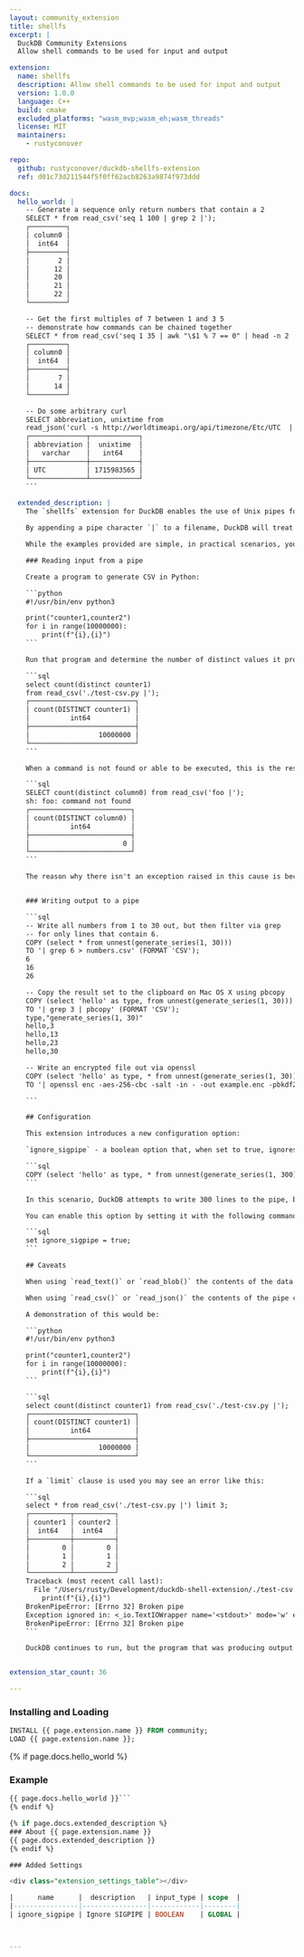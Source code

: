 ```yaml
---
layout: community_extension
title: shellfs
excerpt: |
  DuckDB Community Extensions
  Allow shell commands to be used for input and output

extension:
  name: shellfs
  description: Allow shell commands to be used for input and output
  version: 1.0.0
  language: C++
  build: cmake
  excluded_platforms: "wasm_mvp;wasm_eh;wasm_threads"
  license: MIT
  maintainers:
    - rustyconover

repo:
  github: rustyconover/duckdb-shellfs-extension
  ref: d01c73d211544f5f0ff62acb8263a9874f973ddd

docs:
  hello_world: |
    -- Generate a sequence only return numbers that contain a 2
    SELECT * from read_csv('seq 1 100 | grep 2 |');
    ┌─────────┐
    │ column0 │
    │  int64  │
    ├─────────┤
    │       2 │
    │      12 │
    │      20 │
    │      21 │
    │      22 │
    └─────────┘

    -- Get the first multiples of 7 between 1 and 3 5
    -- demonstrate how commands can be chained together
    SELECT * from read_csv('seq 1 35 | awk "\$1 % 7 == 0" | head -n 2 |');
    ┌─────────┐
    │ column0 │
    │  int64  │
    ├─────────┤
    │       7 │
    │      14 │
    └─────────┘

    -- Do some arbitrary curl
    SELECT abbreviation, unixtime from
    read_json('curl -s http://worldtimeapi.org/api/timezone/Etc/UTC  |');
    ┌──────────────┬────────────┐
    │ abbreviation │  unixtime  │
    │   varchar    │   int64    │
    ├──────────────┼────────────┤
    │ UTC          │ 1715983565 │
    └──────────────┴────────────┘
    ```

  extended_description: |
    The `shellfs` extension for DuckDB enables the use of Unix pipes for input and output.

    By appending a pipe character `|` to a filename, DuckDB will treat it as a series of commands to execute and capture the output. Conversely, if you prefix a filename with `|`, DuckDB will treat it as an output pipe.

    While the examples provided are simple, in practical scenarios, you might use this feature to run another program that generates CSV, JSON, or other formats to manage complexity that DuckDB cannot handle directly.

    ### Reading input from a pipe

    Create a program to generate CSV in Python:

    ```python
    #!/usr/bin/env python3

    print("counter1,counter2")
    for i in range(10000000):
        print(f"{i},{i}")
    ```

    Run that program and determine the number of distinct values it produces:

    ```sql
    select count(distinct counter1)
    from read_csv('./test-csv.py |');
    ┌──────────────────────────┐
    │ count(DISTINCT counter1) │
    │          int64           │
    ├──────────────────────────┤
    │                 10000000 │
    └──────────────────────────┘
    ```

    When a command is not found or able to be executed, this is the result:

    ```sql
    SELECT count(distinct column0) from read_csv('foo |');
    sh: foo: command not found
    ┌─────────────────────────┐
    │ count(DISTINCT column0) │
    │          int64          │
    ├─────────────────────────┤
    │                       0 │
    └─────────────────────────┘
    ```

    The reason why there isn't an exception raised in this cause is because the `popen()` implementation starts a shell process, but that shell process


    ### Writing output to a pipe

    ```sql
    -- Write all numbers from 1 to 30 out, but then filter via grep
    -- for only lines that contain 6.
    COPY (select * from unnest(generate_series(1, 30)))
    TO '| grep 6 > numbers.csv' (FORMAT 'CSV');
    6
    16
    26

    -- Copy the result set to the clipboard on Mac OS X using pbcopy
    COPY (select 'hello' as type, from unnest(generate_series(1, 30)))
    TO '| grep 3 | pbcopy' (FORMAT 'CSV');
    type,"generate_series(1, 30)"
    hello,3
    hello,13
    hello,23
    hello,30

    -- Write an encrypted file out via openssl
    COPY (select 'hello' as type, * from unnest(generate_series(1, 30)))
    TO '| openssl enc -aes-256-cbc -salt -in - -out example.enc -pbkdf2 -iter 1000 -pass pass:testing12345' (FORMAT 'JSON');

    ```

    ## Configuration

    This extension introduces a new configuration option:

    `ignore_sigpipe` - a boolean option that, when set to true, ignores the SIGPIPE signal. This is useful when writing to a pipe that stops reading input. For example:

    ```sql
    COPY (select 'hello' as type, * from unnest(generate_series(1, 300))) TO '| head -n 100';
    ```

    In this scenario, DuckDB attempts to write 300 lines to the pipe, but the `head` command only reads the first 100 lines. After `head` reads the first 100 lines and exits, it closes the pipe. The next time DuckDB tries to write to the pipe, it receives a SIGPIPE signal. By default, this causes DuckDB to exit. However, if `ignore_sigpipe` is set to true, the SIGPIPE signal is ignored, allowing DuckDB to continue without error even if the pipe is closed.

    You can enable this option by setting it with the following command:

    ```sql
    set ignore_sigpipe = true;
    ```

    ## Caveats

    When using `read_text()` or `read_blob()` the contents of the data read from a pipe is limited to 2GB in size.  This is the maximum length of a single row's value.

    When using `read_csv()` or `read_json()` the contents of the pipe can be unlimited as it is processed in a streaming fashion.

    A demonstration of this would be:

    ```python
    #!/usr/bin/env python3

    print("counter1,counter2")
    for i in range(10000000):
        print(f"{i},{i}")
    ```

    ```sql
    select count(distinct counter1) from read_csv('./test-csv.py |');
    ┌──────────────────────────┐
    │ count(DISTINCT counter1) │
    │          int64           │
    ├──────────────────────────┤
    │                 10000000 │
    └──────────────────────────┘
    ```

    If a `limit` clause is used you may see an error like this:

    ```sql
    select * from read_csv('./test-csv.py |') limit 3;
    ┌──────────┬──────────┐
    │ counter1 │ counter2 │
    │  int64   │  int64   │
    ├──────────┼──────────┤
    │        0 │        0 │
    │        1 │        1 │
    │        2 │        2 │
    └──────────┴──────────┘
    Traceback (most recent call last):
      File "/Users/rusty/Development/duckdb-shell-extension/./test-csv.py", line 5, in <module>
        print(f"{i},{i}")
    BrokenPipeError: [Errno 32] Broken pipe
    Exception ignored in: <_io.TextIOWrapper name='<stdout>' mode='w' encoding='utf-8'>
    BrokenPipeError: [Errno 32] Broken pipe
    ```

    DuckDB continues to run, but the program that was producing output received a SIGPIPE signal because DuckDB closed the pipe after reading the necessary number of rows.  It is up to the user of DuckDB to decide whether to suppress this behavior by setting the `ignore_sigpipe` configuration parameter.


extension_star_count: 36

---
```


### Installing and Loading
```sql
INSTALL {{ page.extension.name }} FROM community;
LOAD {{ page.extension.name }};
```

{% if page.docs.hello_world %}
### Example
```sql
{{ page.docs.hello_world }}```
{% endif %}

{% if page.docs.extended_description %}
### About {{ page.extension.name }}
{{ page.docs.extended_description }}
{% endif %}

### Added Settings

<div class="extension_settings_table"></div>

|      name      |  description   | input_type | scope  |
|----------------|----------------|------------|--------|
| ignore_sigpipe | Ignore SIGPIPE | BOOLEAN    | GLOBAL |



---


